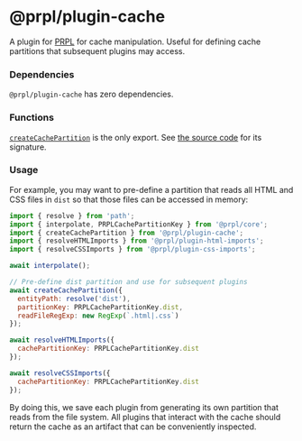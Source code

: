 # @prpl/plugin-cache

A plugin for [PRPL](https://github.com/tyhopp/prpl) for cache manipulation. Useful for defining cache partitions that 
subsequent plugins may access.

### Dependencies

`@prpl/plugin-cache` has zero dependencies.

### Functions

[`createCachePartition`](src/index.ts) is the only export. See [the source code](src/index.ts) for its signature.

### Usage

For example, you may want to pre-define a partition that reads all HTML and CSS files in `dist` so that those files 
can be accessed in memory:

```javascript
import { resolve } from 'path';
import { interpolate, PRPLCachePartitionKey } from '@prpl/core';
import { createCachePartition } from '@prpl/plugin-cache';
import { resolveHTMLImports } from '@prpl/plugin-html-imports';
import { resolveCSSImports } from '@prpl/plugin-css-imports';

await interpolate();

// Pre-define dist partition and use for subsequent plugins
await createCachePartition({
  entityPath: resolve('dist'),
  partitionKey: PRPLCachePartitionKey.dist,
  readFileRegExp: new RegExp(`.html|.css`)
});

await resolveHTMLImports({
  cachePartitionKey: PRPLCachePartitionKey.dist
});

await resolveCSSImports({
  cachePartitionKey: PRPLCachePartitionKey.dist
});
```

By doing this, we save each plugin from generating its own partition that reads from the file system. All plugins 
that interact with the cache should return the cache as an artifact that can be conveniently inspected.